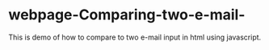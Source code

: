 # webpage-Comparing-two-e-mail-
This is demo of how to compare to two e-mail input in html using javascript.
